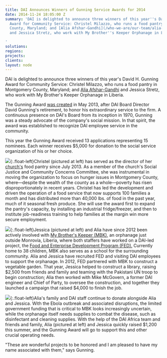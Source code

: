 ```yaml
---
title: DAI Announces Winners of Gunning Service Awards for 2014
date: 2014-11-24 18:05:00 Z
summary: 'DAI is delighted to announce three winners of this year''s David H. Gunning
  Award for Community Service: Christel Milazzo, who runs a food pantry in Montgomery
  County, Maryland; and [Alia Afshar-Gandhi](/who-we-are/our-team/alia-afshar-gandhi)
  and Jessica Stretz, who work with My Brother''s Keeper Orphanage in Liberia.

'
solutions: 
regions: 
projects: 
clients: 
layout: node
---
```


DAI is delighted to announce three winners of this year's David H. Gunning Award for Community Service: Christel Milazzo, who runs a food pantry in Montgomery County, Maryland; and [Alia Afshar-Gandhi][1] and Jessica Stretz, who work with My Brother's Keeper Orphanage in Liberia.

The Gunning Award [was created][2] in May 2013, after DAI Board Director David Gunning's retirement, to honor his extraordinary service to the firm. A continuous presence on DAI's Board from its inception in 1970, Gunning was a steady advocate of the company's social mission. In that spirit, the award was established to recognize DAI employee service in the community.

This year the Gunning Award received 13 applications representing 15 nominees. Each winner receives $5,000 for donation to the social service organization of his or her choice.

![][3]{:.float-left}Christel (pictured at left) has served as the director of her [church's][4] food pantry since July 2013. As a member of the church's Social Justice and Community Concerns Committee, she was instrumental in moving the organization to focus on hunger issues in Montgomery County, where—despite the wealth of the county as a whole—poverty has risen disproportionately in recent years. Christel has led the development and driven the operation of a food service that now supports 100 families a month and has distributed more than 40,000 lbs. of food in the past year, much of it seasonal fresh produce. She will use the award first to expand the pantry's capacity, by installing an industrial fridge/freezer, and then to institute job-readiness training to help families at the margin win more secure employment.

![][5]{:.float-left}Jessica (pictured at left) and Alia have since 2012 been actively involved with [My Brother's Keeper (MBK),][6] an orphanage just outside Monrovia, Liberia, where both staffers have worked on a DAI-led project, the [Food and Enterprise Development Program (FED).][7] Currently home to 38 children, MBK also serves as a school for the surrounding community. Alia and Jessica have recruited FED and visiting DAI employees to support the orphanage. In 2012, FED partnered with MBK to construct a vegetable garden. That year, Jessica helped to construct a library, raising $2,500 from friends and family and teaming with the Pakistani UN troop to begin construction; Alia then worked with Mike McGovern, a former DAI engineer and Chief of Party, to oversee the construction, and together they launched a campaign that raised $4,000 to finish the job.

![][8]{:.float-left}Alia's family and DAI staff continue to donate alongside Alia and Jessica. With the Ebola outbreak and associated disruptions, the limited government funding that is critical to MBK looks increasingly uncertain, while the orphanage itself needs supplies to combat the disease, such as disinfectant and cleaning supplies. With the help of the DAI Africa team and friends and family, Alia (pictured at left) and Jessica quickly raised $1,200 this summer, and the Gunning Award will go to support this and other crucial operating needs.

"These are wonderful projects to be honored and I am pleased to have my name associated with them," says Gunning.

[1]: /who-we-are/our-team/alia-afshar-gandhi
[2]: /news/dai-recognizes-two-employees-their-community-service
[3]: /assets/images/news/Christel.jpg
[4]: http://www.sscrc.org/
[5]: /assets/images/news/Stretz.jpg
[6]: https://www.facebook.com/pages/My-Brothers-Keeper/382147121855404
[7]: /our-work/projects/liberia-food-and-enterprise-development-program-fed
[8]: /assets/images/news/AliaInner_2.jpg
